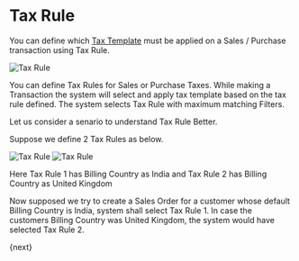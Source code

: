 <!-- add-breadcrumbs -->
# Tax Rule

You can define which [Tax Template](/docs/user/manual/en/setting-up/setting-up-taxes.html) must be applied on a Sales / Purchase transaction using Tax Rule.

<img class="screenshot" alt="Tax Rule" src="{{docs_base_url}}/assets/img/accounting/tax-rule.png">

You can define Tax Rules for Sales or Purchase Taxes.
While making a Transaction the system will select and apply tax template based on the tax rule defined.
The system selects Tax Rule with maximum matching Filters.

Let us consider a senario to understand Tax Rule Better.

Suppose we define 2 Tax Rules as below.

<img class="screenshot" alt="Tax Rule" src="{{docs_base_url}}/assets/img/accounting/tax-rule-1.png">

<img class="screenshot" alt="Tax Rule" src="{{docs_base_url}}/assets/img/accounting/tax-rule-2.png">

Here Tax Rule 1 has Billing Country as India and Tax Rule 2 has Billing Country as United Kingdom

Now supposed we try to create a Sales Order for a customer whose default Billing Country is India, system shall select Tax Rule 1.
In case the customers Billing Country was United Kingdom, the system would have selected Tax Rule 2.

{next}

